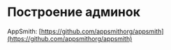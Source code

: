 # Построение админок

AppSmith: [https://github.com/appsmithorg/appsmith](https://github.com/appsmithorg/appsmith)
